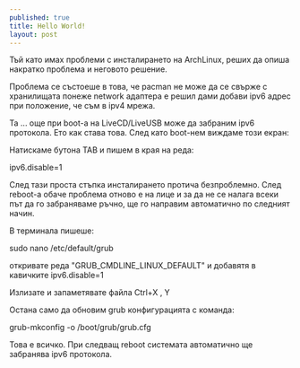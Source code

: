 ```yaml
---
published: true
title: Hello World!
layout: post
---
```

Тъй като имах проблеми с инсталирането на ArchLinux, реших да опиша накратко проблема и неговото решение.

Проблема се състоеше в това, че pacman не може да се свърже с хранилищата понеже network адаптера е решил дами добави ipv6 адрес при положение, че съм в ipv4 мрежа.

Та ... още при boot-a на LiveCD/LiveUSB може да забраним ipv6 протокола. Ето как става това.
След като boot-нем виждаме този екран:



Натискаме бутона TAB и пишем в края на реда:

ipv6.disable=1

След тази проста стъпка инсталирането протича безпроблемно. След reboot-a обаче проблема отново е на лице и за да не се налага всеки път да го забраняваме ръчно, ще го направим автоматично по следният начин.

В терминала пишеше: 


sudo nano /etc/default/grub

откривате реда "GRUB_CMDLINE_LINUX_DEFAULT" и добавятя в кавичките ipv6.disable=1



 

Излизате и запаметявате файла Ctrl+X , Y

Остана само да обновим grub конфигурацията с команда:

grub-mkconfig -o /boot/grub/grub.cfg

Това е всичко. При следващ reboot системата автоматично ще забранява ipv6 протокола.